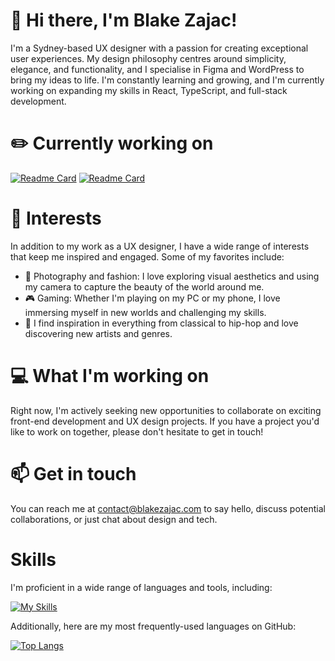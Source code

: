 # 👋 Hi there, I'm Blake Zajac!
I'm a Sydney-based UX designer with a passion for creating exceptional user experiences. My design philosophy centres around simplicity, elegance, and functionality, and I specialise in Figma and WordPress to bring my ideas to life. I'm constantly learning and growing, and I'm currently working on expanding my skills in React, TypeScript, and full-stack development.

# ✏️ Currently working on
[![Readme Card](https://github-readme-stats.vercel.app/api/pin/?username=BlakeZajac&repo=github-readme-stats)](https://github.com/BlakeZajac/spotify)
[![Readme Card](https://github-readme-stats.vercel.app/api/pin/?username=BlakeZajac&repo=github-readme-stats)](https://github.com/BlakeZajac/wejoy)

# 👀 Interests
In addition to my work as a UX designer, I have a wide range of interests that keep me inspired and engaged. Some of my favorites include:

- 🎨 Photography and fashion: I love exploring visual aesthetics and using my camera to capture the beauty of the world around me.
- 🎮 Gaming: Whether I'm playing on my PC or my phone, I love immersing myself in new worlds and challenging my skills.
- 🎵 I find inspiration in everything from classical to hip-hop and love discovering new artists and genres.

# 💻 What I'm working on
Right now, I'm actively seeking new opportunities to collaborate on exciting front-end development and UX design projects. If you have a project you'd like to work on together, please don't hesitate to get in touch!

# 📫 Get in touch
You can reach me at contact@blakezajac.com to say hello, discuss potential collaborations, or just chat about design and tech.

# Skills
I'm proficient in a wide range of languages and tools, including:

[![My Skills](https://skillicons.dev/icons?i=react,typescript,wordpress,php,figma,js,sass,css,tailwind,html)](https://skillicons.dev)

Additionally, here are my most frequently-used languages on GitHub:

[![Top Langs](https://github-readme-stats.vercel.app/api/top-langs/?username=BlakeZajac&layout=compact)](https://github.com/anuraghazra/github-readme-stats)
<!---
BlakeZajac/BlakeZajac is a ✨ special ✨ repository because its `README.md` (this file) appears on your GitHub profile.
You can click the Preview link to take a look at your changes.
--->

